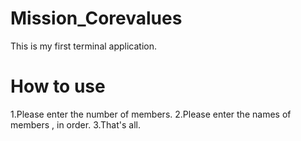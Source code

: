 # Mission_Corevalues
This is my first terminal application.

# How to use
1.Please enter the number of members.
2.Please enter the names of members , in order.
3.That's all.
